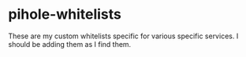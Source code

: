 # pihole-whitelists
These are my custom whitelists specific for various specific services. I should be adding them as I find them.
